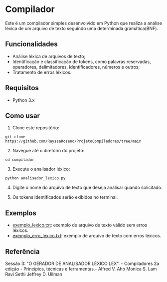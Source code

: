 # Compilador

Este é um compilador simples desenvolvido em Python que realiza a análise léxica de um arquivo de texto seguindo uma determinada gramática(BNF).

## Funcionalidades

- Análise léxica de arquivos de texto;
- Identificação e classificação de tokens, como palavras reservadas, operadores, delimitadores, identificadores, números e outros;
- Tratamento de erros léxicos.

## Requisitos

- Python 3.x

## Como usar

    
  1. Clone este repositório:
    
``git clone https://github.com/RayssaRoseno/ProjetoCompiladores/tree/main``


  2. Navegue até o diretório do projeto:

``cd compilador``


  3. Execute o analisador léxico:
  
``python analisador_lexico.py``


  4. Digite o nome do arquivo de texto que deseja analisar quando solicitado.

  5. Os tokens identificados serão exibidos no terminal.

## Exemplos

- [exemplo_lexico.txt](exemplo_lexico.txt): exemplo de arquivo de texto válido sem erros léxicos.
- [exemplo_erro_lexico.txt](exemplo_erro_lexico.txt): exemplo de arquivo de texto com erros léxicos.


## Referência

Sessão 3: "O GERADOR DE ANALISADOR LÉXICO LEX". - Compiladores 2a edição - Princípios, técnicas e ferramentas.- Alfred V. Aho Monica S. Lam Ravi Sethi Jeffrey D. Ullman
